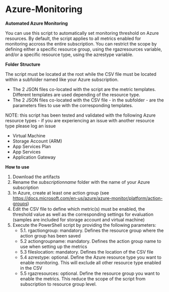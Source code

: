 # Azure-Monitoring
**Automated Azure Monitoring**

You can use this script to automatically set monitoring threshold on Azure resources.
By default, the script applies to all metrics enabled for monitoring accross the entire subscription.
You can restrict the scope by defining either a specific resource group, using the rgazresources variable, and/or a specific resource type, using the azrestype variable.

**Folder Structure**

The script must be located at the root while the CSV file must be located within a subfolder named like your Azure subscription.
* The 2 JSON files co-located with the script are the metric templates. Different templates are used depending of the resource type.
* The 2 JSON files co-located with the CSV file - in the subfolder - are the parameters files to use with the corresponding templates.


NOTE: this script has been tested and validated with the following Azure resource types - if you are experiencing an issue with another resource type please log an issue
* Virtual Machine
* Storage Account (ARM)
* App Services Plan
* App Services
* Application Gateway

**How to use**
1. Download the artifacts
2. Rename the *subscriptionname* folder with the name of your Azure subscription
3. In Azure, create at least one action group (see https://docs.microsoft.com/en-us/azure/azure-monitor/platform/action-groups)
4. Edit the CSV file to define which metric(s) must be enabled, the threshold value as well as the corresponding settings for evaluation (samples are included for storage account and virtual machine)
5. Execute the PowerShell script by providing the following parameters:
   - 5.1. rgactiongroup: mandatory. Defines the resource group where the action group has been saved
   - 5.2 actiongroupname: mandatory. Defines the action group name to use when setting up the metrics
   - 5.3 fileslocation: mandatory. Defines the location of the CSV file
   - 5.4 azrestype: optional. Define the Azure resource type you want to enable monitoring. This will exclude all other resource type enabled in the CSV
   - 5.5 rgazresources: optional. Define the resource group you want to enable the metrics. This reduce the scope of the script from subscription to resource group level.
